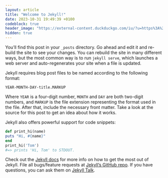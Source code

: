 ```yaml
---
layout: article
title: "Welcome to Jekyll!"
date: 2023-10-31 19:49:39 +0100
codeblock: true
header_image: "https://external-content.duckduckgo.com/iu/?u=https%3A%2F%2Fmichael-kuehnel.de%2Fassets%2Fimg%2Fjekyll-logo.png&f=1&nofb=1&ipt=69d4b52c989255227545970c0590fe09b48b153574b2df61eca43d3dcba0e88e&ipo=images"
hidden: true
---
```


You’ll find this post in your `_posts` directory. Go ahead and edit it and re-build the site to see your changes. You can rebuild the site in many different ways, but the most common way is to run `jekyll serve`, which launches a web server and auto-regenerates your site when a file is updated.

Jekyll requires blog post files to be named according to the following format:

`YEAR-MONTH-DAY-title.MARKUP`

Where `YEAR` is a four-digit number, `MONTH` and `DAY` are both two-digit numbers, and `MARKUP` is the file extension representing the format used in the file. After that, include the necessary front matter. Take a look at the source for this post to get an idea about how it works.

Jekyll also offers powerful support for code snippets:

```ruby
def print_hi(name)
puts "Hi, #{name}"
end
print_hi('Tom')
#=> prints 'Hi, Tom' to STDOUT.
```

Check out the [Jekyll docs][jekyll-docs] for more info on how to get the most out of Jekyll. File all bugs/feature requests at [Jekyll’s GitHub repo][jekyll-gh]. If you have questions, you can ask them on [Jekyll Talk][jekyll-talk].

[jekyll-docs]: https://jekyllrb.com/docs/home
[jekyll-gh]: https://github.com/jekyll/jekyll
[jekyll-talk]: https://talk.jekyllrb.com/
